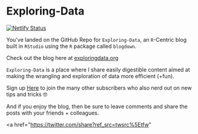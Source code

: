 # Exploring-Data

[![Netlify Status](https://api.netlify.com/api/v1/badges/bd51c572-9f48-4007-9386-4b4df0e50090/deploy-status)](https://app.netlify.com/sites/exploringdata/deploys)

You've landed on the GitHub Repo for `Exploring-Data`, an `R`-Centric blog built in `RStudio` using the `R` package called `blogdown`.

Check out the blog here at [exploringdata.org](https://www.exploringdata.org/)

`Exploring-Data` is a place where I share easily digestible content aimed at making the wrangling and exploration of data more efficient (+fun).

Sign up [Here](https://tinyletter.com/dexters-analytics) to join the many other subscribers who also nerd out on new tips and tricks 🤓

And if you enjoy the blog, then be sure to leave comments and share the posts with your friends + colleagues.

<a href="https://twitter.com/share?ref_src=twsrc%5Etfw" 